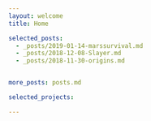 ```yaml
---
layout: welcome
title: Home

selected_posts:
  - _posts/2019-01-14-marssurvival.md
  - _posts/2018-12-08-Slayer.md
  - _posts/2018-11-30-origins.md


more_posts: posts.md

selected_projects:

---
```

